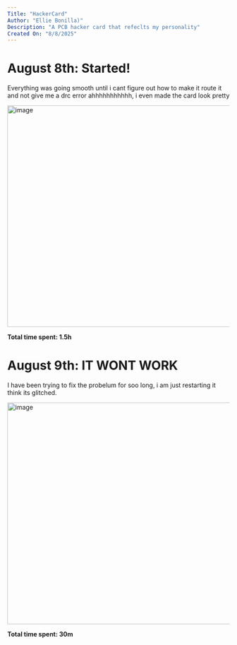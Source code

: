 ```yaml
---
Title: "HackerCard"
Author: "Ellie Bonilla)"
Description: "A PCB hacker card that refeclts my personality"
Created On: "8/8/2025"
---
```


# August 8th: Started!

Everything was going smooth until i cant figure out how to make it route it and not give me a drc error ahhhhhhhhhhh, i even made the card look pretty

<img width="526" height="502" alt="image" src="https://github.com/user-attachments/assets/d49c7831-a574-485d-a854-df3048e823d9" />


**Total time spent: 1.5h**

# August 9th: IT WONT WORK

I have been trying to fix the probelum for soo long, i am just restarting it think its glitched.

<img width="526" height="502" alt="image" src="https://github.com/user-attachments/assets/d49c7831-a574-485d-a854-df3048e823d9" />


**Total time spent: 30m**

